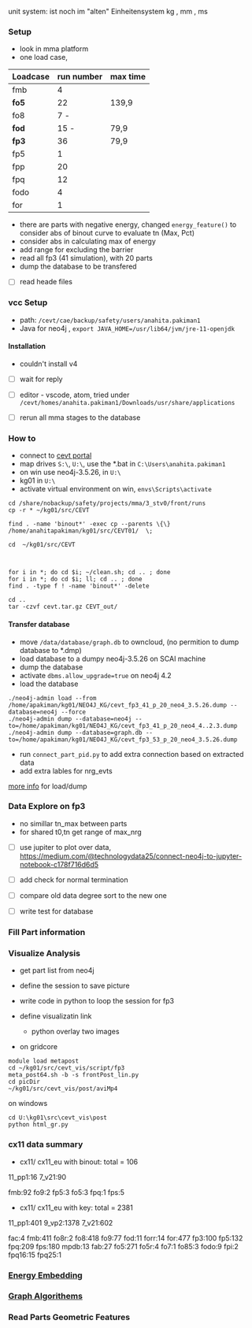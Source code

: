 unit system: ist noch im "alten" Einheitensystem
kg , mm , ms

### Setup
- look in mma platform
- one load case, 

| Loadcase | run number | max time|
| ------ | ------ |------|
| fmb | 4  | |
| **fo5** | 22 | 139,9|
| fo8 | 7 -| |
| **fod** | 15 - | 79,9|
| **fp3** | 36 | 79,9|
| fp5 | 1  | |
| fpp | 20 | |
| fpq | 12 | |
| fodo | 4 | |
| for | 1| |
- there are parts with negative energy, changed `energy_feature()` to consider abs of binout curve to evaluate tn (Max, Pct)
- consider abs in calculating max of energy
- add range for excluding the barrier
- read all fp3 (41 simulation), with 20 parts
- dump the database to be transfered
- [ ] read heade files

### vcc Setup
- path: `/cevt/cae/backup/safety/users/anahita.pakiman1`
- Java for neo4j , `export JAVA_HOME=/usr/lib64/jvm/jre-11-openjdk`

#### Installation
- couldn't install v4
- [ ] wait for reply
- [ ] editor - vscode, atom, tried under `/cevt/homes/anahita.pakiman1/Downloads/usr/share/applications`
- [ ] rerun all mma stages to the database




### How to
- connect to [cevt portal](portal.cevt.se)
- map drives `S:\`, `U:\`, use the *.bat in `C:\Users\anahita.pakiman1`
- on win use neo4j-3.5.26, in `U:\`
- kg01 in `U:\`
- activate virtual environment on win, `envs\Scripts\activate`
```
cd /share/nobackup/safety/projects/mma/3_stv0/front/runs
cp -r * ~/kg01/src/CEVT

find . -name 'binout*' -exec cp --parents \{\} /home/anahitapakiman/kg01/src/CEVT01/  \;

cd  ~/kg01/src/CEVT



for i in *; do cd $i; ~/clean.sh; cd .. ; done
for i in *; do cd $i; ll; cd .. ; done
find . -type f ! -name 'binout*' -delete

cd ..
tar -czvf cevt.tar.gz CEVT_out/
```

#### Transfer database
- move `/data/database/graph.db` to owncloud, (no permition to dump database to *.dmp)
- load database to a dumpy neo4j-3.5.26 on SCAI machine
- dump the database 
- activate `dbms.allow_upgrade=true` on neo4j 4.2
- load the database 
```
./neo4j-admin load --from /home/apakiman/kg01/NEO4J_KG/cevt_fp3_41_p_20_neo4_3.5.26.dump --database=neo4j --force
./neo4j-admin dump --database=neo4j --to=/home/apakiman/kg01/NEO4J_KG/cevt_fp3_41_p_20_neo4_4..2.3.dump
./neo4j-admin dump --database=graph.db --to=/home/apakiman/kg01/NEO4J_KG/cevt_fp3_53_p_20_neo4_3.5.26.dump

```

- run `connect_part_pid.py` to add extra connection based on extracted data
- add extra lables for nrg_evts


[more info](./database.md) for load/dump 

### Data Explore on fp3
- no simillar tn_max between parts
- for shared t0,tn get range of max_nrg
- [ ] use jupiter to plot over data, https://medium.com/@technologydata25/connect-neo4j-to-jupyter-notebook-c178f716d6d5
- [ ] add check for normal termination
- [ ] compare old data degree sort to the new one
- [ ] write test for database


### Fill Part information

### Visualize Analysis
- get part list from neo4j
- define the session to save picture
- write code in python to loop the session for fp3
- define visualizatin link 
    - python overlay two images

- on gridcore
```
module load metapost
cd ~/kg01/src/cevt_vis/script/fp3
meta_post64.sh -b -s frontPost_lin.py
cd picDir
~/kg01/src/cevt_vis/post/aviMp4
```
on windows
```
cd U:\kg01\src\cevt_vis\post
python html_gr.py
```

### cx11 data summary
- cx11/ cx11_eu with binout:
total = 106

11_pp1:16
7_v21:90

fmb:92
fo9:2
fp5:3
fo5:3
fpq:1
fps:5

- cx11/ cx11_eu with  key:
total = 2381

11_pp1:401
9_vp2:1378
7_v21:602

fac:4
fmb:411
fo8r:2
fo8:418
fo9:77
fod:11
forr:14
for:477
fp3:100
fp5:132
fpq:209
fps:180
mpdb:13
fab:27
fo5:271
fo5r:4
fo7:1
fo85:3
fodo:9
fpi:2
fpq16:15
fpq25:1

### [Energy Embedding ](./CEVT/energy_embd.md)

### [Graph Algorithems](./CEVT/graph_alg.md)

### Read Parts Geometric Features

